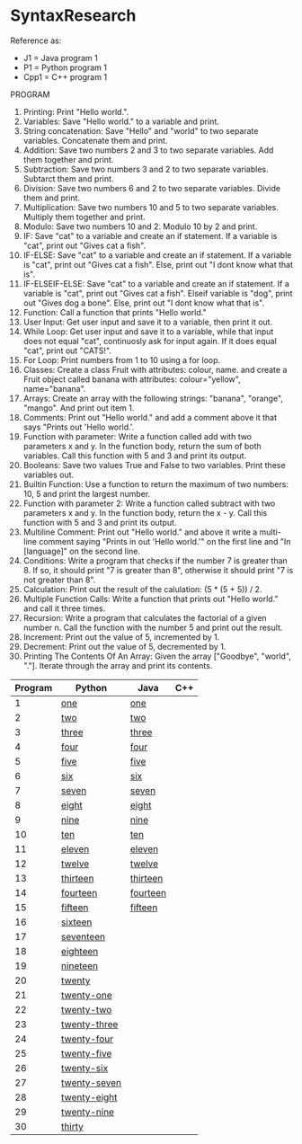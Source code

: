# SyntaxResearch

Reference as:
- J1 = Java program 1
- P1 = Python program 1
- Cpp1 = C++ program 1

PROGRAM
1. Printing: Print "Hello world.".
2. Variables: Save "Hello world." to a variable and print.
3. String concatenation: Save "Hello" and "world" to two separate variables. Concatenate them and print.
4. Addition: Save two numbers 2 and 3 to two separate variables. Add them together and print.
5. Subtraction: Save two numbers 3 and 2 to two separate variables. Subtarct them and print.
6. Division: Save two numbers 6 and 2 to two separate variables. Divide them and print.
7. Multiplication: Save two numbers 10 and 5 to two separate variables. Multiply them together and print.
8. Modulo: Save two numbers 10 and 2. Modulo 10 by 2 and print.
9. IF: Save "cat" to a variable and create an if statement. If a variable is "cat", print out "Gives cat a fish".
10. IF-ELSE: Save "cat" to a variable and create an if statement. If a variable is "cat", print out "Gives cat a fish". Else, print out "I dont know what that is".
11. IF-ELSEIF-ELSE: Save "cat" to a variable and create an if statement. If a variable is "cat", print out "Gives cat a fish". Elseif variable is "dog", print out       "Gives dog a bone". Else, print out "I dont know what that is".
12. Function: Call a function that prints "Hello world."
13. User Input: Get user input and save it to a variable, then print it out.
14. While Loop: Get user input and save it to a variable, while that input does not equal "cat", continuosly ask for input again. If it does equal "cat", print out     "CATS!".
15. For Loop: Print numbers from 1 to 10 using a for loop.
16. Classes: Create a class Fruit with attributes: colour, name. and create a Fruit object called banana with attributes: colour="yellow", name="banana". 
17. Arrays: Create an array with the following strings: "banana", "orange", "mango". And print out item 1.
18. Comments: Print out "Hello world." and add a comment above it that says "Prints out 'Hello world.'.
19. Function with parameter: Write a function called add with two parameters x and y. In the function body, return the sum of both variables. Call this function         with 5 and 3 and print its output.
20. Booleans: Save two values True and False to two variables. Print these variables out.
21. Builtin Function: Use a function to return the maximum of two numbers: 10, 5 and print the largest number.
22. Function with parameter 2: Write a function called subtract with two parameters x and y. In the function body, return the x - y. Call this function with 5 and 3 and print its output.
23. Multiline Comment: Print out "Hello world." and above it write a multi-line comment saying "Prints in out 'Hello world.'" on the first line and "In [language]"     on the second line.
24. Conditions: Write a program that checks if the number 7 is greater than 8. If so, it should print "7 is greater than 8", otherwise it should print "7 is not         greater than 8". 
25. Calculation: Print out the result of the calulation: (5 * (5 + 5)) / 2.
26. Multiple Function Calls: Write a function that prints out "Hello world." and call it three times.
27. Recursion: Write a program that calculates the factorial of a given number n. Call the function with the number 5 and print out the result.
28. Increment: Print out the value of 5, incremented by 1.
29. Decrement: Print out the value of 5, decremented by 1.
30. Printing The Contents Of An Array: Given the array ["Goodbye", "world", "."]. Iterate through the array and print its contents.

| Program | Python | Java | C++ |
| ------- | ------ | ---- | --- |
| 1 | [one](python/one.py) | [one](java/one.java) | 
| 2 | [two](python/two.py) | [two](java/two.java) |
| 3 | [three](python/three.py) | [three](java/three.java) |
| 4 | [four](python/four.py) | [four](java/four.java) |
| 5 | [five](python/five.py) | [five](java/five.java) |
| 6 | [six](python/six.py) | [six](java/six.java) |
| 7 | [seven](python/seven.py) | [seven](java/seven.java) |
| 8 | [eight](python/eight.py) | [eight](java/eight.java) |
| 9 | [nine](python/nine.py) | [nine](java/nine.java) |
| 10 | [ten](python/ten.py) | [ten](java/ten.java) |
| 11 | [eleven](python/eleven.py) | [eleven](java/eleven.java) |
| 12 | [twelve](python/twelve.py) | [twelve](java/twelve.java) |
| 13 | [thirteen](python/thirteen.py) | [thirteen](java/thirteen.java) |
| 14 | [fourteen](python/fourteen.py) | [fourteen](java/fourteen.java) |
| 15 | [fifteen](python/fifteen.py) | [fifteen](java/fifteen.java) |
| 16 | [sixteen](python/sixteen.py) |
| 17 | [seventeen](python/seventeen.py) |
| 18 | [eighteen](python/eighteen.py) |
| 19 | [nineteen](python/nineteen.py) |
| 20 | [twenty](python/twenty.py) |
| 21 | [twenty-one](python/twenty-one.py) |
| 22 | [twenty-two](python/twenty-two.py) |
| 23 | [twenty-three](python/twenty-three.py) |
| 24 | [twenty-four](python/twenty-four.py) |
| 25 | [twenty-five](python/twenty-five.py) |
| 26 | [twenty-six](python/twenty-six.py) |
| 27 | [twenty-seven](python/twenty-seven.py) |
| 28 | [twenty-eight](python/twenty-eight.py) |
| 29 | [twenty-nine](python/twenty-nine.py) |
| 30 | [thirty](python/thirty.py) |


